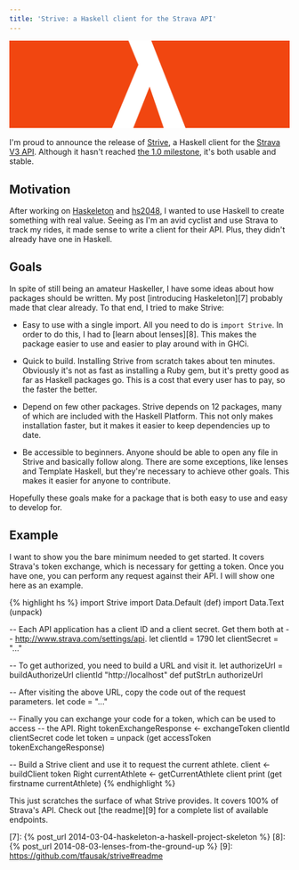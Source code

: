 ```yaml
---
title: 'Strive: a Haskell client for the Strava API'
---
```


![Strive logo][1]

I'm proud to announce the release of [Strive][2], a Haskell client for the
[Strava V3 API][3]. Although it hasn't reached [the 1.0 milestone][4], it's
both usable and stable.

## Motivation

After working on [Haskeleton][5] and [hs2048][6], I wanted to use Haskell to
create something with real value. Seeing as I'm an avid cyclist and use Strava
to track my rides, it made sense to write a client for their API. Plus, they
didn't already have one in Haskell.

## Goals

In spite of still being an amateur Haskeller, I have some ideas about how
packages should be written. My post [introducing Haskeleton][7] probably made
that clear already. To that end, I tried to make Strive:

- Easy to use with a single import. All you need to do is `import Strive`. In
  order to do this, I had to [learn about lenses][8]. This makes the package
  easier to use and easier to play around with in GHCi.

- Quick to build. Installing Strive from scratch takes about ten minutes.
  Obviously it's not as fast as installing a Ruby gem, but it's pretty good as
  far as Haskell packages go. This is a cost that every user has to pay, so the
  faster the better.

- Depend on few other packages. Strive depends on 12 packages, many of which are
  included with the Haskell Platform. This not only makes installation faster,
  but it makes it easier to keep dependencies up to date.

- Be accessible to beginners. Anyone should be able to open any file in Strive
  and basically follow along. There are some exceptions, like lenses and
  Template Haskell, but they're necessary to achieve other goals. This makes it
  easier for anyone to contribute.

Hopefully these goals make for a package that is both easy to use and easy to
develop for.

## Example

I want to show you the bare minimum needed to get started. It covers Strava's
token exchange, which is necessary for getting a token. Once you have one, you
can perform any request against their API. I will show one here as an example.

{% highlight hs %}
import Strive
import Data.Default (def)
import Data.Text (unpack)

-- Each API application has a client ID and a client secret. Get them both at
-- <http://www.strava.com/settings/api>.
let clientId = 1790
let clientSecret = "..."

-- To get authorized, you need to build a URL and visit it.
let authorizeUrl = buildAuthorizeUrl clientId "http://localhost" def
putStrLn authorizeUrl

-- After visiting the above URL, copy the code out of the request parameters.
let code = "..."

-- Finally you can exchange your code for a token, which can be used to access
-- the API.
Right tokenExchangeResponse <- exchangeToken clientId clientSecret code
let token = unpack (get accessToken tokenExchangeResponse)

-- Build a Strive client and use it to request the current athlete.
client <- buildClient token
Right currentAthlete <- getCurrentAthlete client
print (get firstname currentAthlete)
{% endhighlight %}

This just scratches the surface of what Strive provides. It covers 100% of
Strava's API. Check out [the readme][9] for a complete list of available
endpoints.

[1]: /static/images/2014/08/11/strive.png
[2]: https://github.com/tfausak/strive
[3]: http://strava.github.io/api/
[4]: https://github.com/tfausak/strive/milestones/v1.0.0
[5]: https://github.com/tfausak/haskeleton
[6]: https://github.com/tfausak/hs2048
[7]: {% post_url 2014-03-04-haskeleton-a-haskell-project-skeleton %}
[8]: {% post_url 2014-08-03-lenses-from-the-ground-up %}
[9]: https://github.com/tfausak/strive#readme
